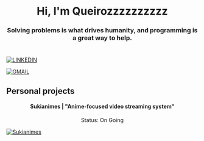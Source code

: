 <h1 align="center">Hi, I'm Queirozzzzzzzzzz</h1>
<h3 align="center">Solving problems is what drives humanity, and programming is a great way to help.</h3>
<h1 align="center"></h1>

[<img src="https://img.shields.io/badge/LINKEDIN-black?style=for-the-badge&logo=linkedin&labelColor=black&color=00072d" alt="LINKEDIN"/>](https://www.linkedin.com/in/vin%C3%ADcius-queiroz-125ba2295/)

[<img src="https://img.shields.io/badge/EMAIL-black?style=for-the-badge&logo=gmail&labelColor=black&color=1c0000" alt="GMAIL"/>](mailto:vinicius.queiroz.coding@gmail.com)

<h2>Personal projects</h2>

<h4 align="center">Sukianimes | "Anime-focused video streaming system"</h4>
<p align="center">Status: On Going</p>

[<img src="https://github.com/Queirozzzzzzzzzz/sukianimes/assets/141048057/368bbc3f-e7bf-4053-b9e1-e995010c763e" alt="Sukianimes"/>](https://sukianimes.vercel.app)
